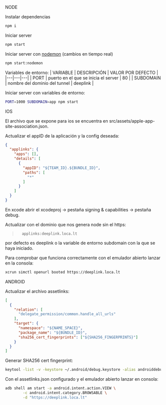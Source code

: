 NODE

Instalar dependencias

```bash
npm i
```

Iniciar server

```bash
npm start
```

Iniciar server con [nodemon](https://github.com/remy/nodemon) (cambios en tiempo real)

```bash
npm start:nodemon
```

Variables de entorno:
|  VARIABLE | DESCRIPCIÓN  |  VALOR POR DEFECTO |
|---|---|---|
|  PORT | puerto en el que se inicia el server  | 80  |
|  SUBDOMAIN | nombre del dominio del tunnel  | deeplink  |


Iniciar server con variables de entorno:

```bash
PORT=1000 SUBDOMAIN=app npm start
```

IOS

El archivo que se expone para ios se encuentra en src/assets/apple-app-site-association.json.

Actualizar el appID de la aplicación y la config deseada:
```json
{
  "applinks": {
    "apps": [],
    "details": [
      {
        "appID": "${TEAM_ID}.${BUNDLE_ID}",
        "paths": [
          "*"
        ]
      }
    ]
  }
}
```

En xcode abrir el xcodeproj -> pestaña signing & capabilities -> pestaña debug.

Actualizar con el dominio que nos genera node sin el https:
>       applinks:deeplink.loca.lt
por defecto es deeplink o la variable de entorno subdomain con la que se haya iniciado.

Para comprobar que funciona correctamente con el emulador abierto lanzar en la consola:
```bash
xcrun simctl openurl booted https://deeplink.loca.lt
```

ANDROID

Actualizar el archivo assetlinks:
```json
[
  {
    "relation": [
      "delegate_permission/common.handle_all_urls"
    ],
    "target": {
      "namespace": "${NAME_SPACE}",
      "package_name": "${BUNDLE_ID}",
      "sha256_cert_fingerprints": ["${SHA256_FINGERPRINTS}"]
    }
  }
]
````

Generar SHA256 cert fingerprint:

```bash
keytool -list -v -keystore ~/.android/debug.keystore -alias androiddebugkey -storepass android -keypass android
```
Con el assetlinks.json configurado y el emulador abierto lanzar en consola:

```bash
adb shell am start -a android.intent.action.VIEW \
        -c android.intent.category.BROWSABLE \
        -d "https://deeplink.loca.lt"
```
